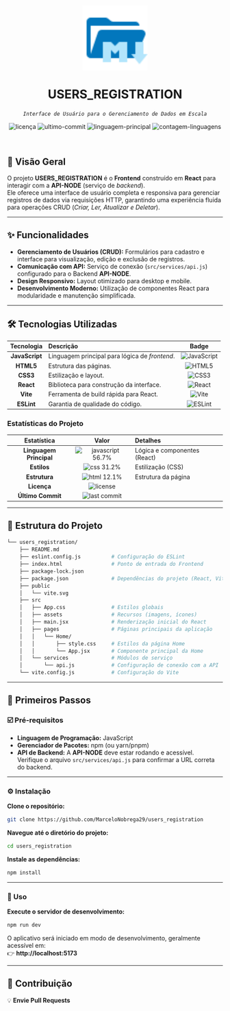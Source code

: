 <p align="center">
    <img src="https://raw.githubusercontent.com/PKief/vscode-material-icon-theme/ec559a9f6bfd399b82bb44393651661b08aaf7ba/icons/folder-markdown-open.svg" align="center" width="30%">
</p>
<p align="center">
    <h1 align="center">USERS_REGISTRATION</h1>
</p>
<p align="center">
    <em><code>Interface de Usuário para o Gerenciamento de Dados em Escala</code></em>
</p>
<p align="center">
    <img src="https://img.shields.io/github/license/MarceloNobrega29/users_registration?style=default&logo=opensourceinitiative&logoColor=white&color=0080ff" alt="licença">
    <img src="https://img.shields.io/github/last-commit/MarceloNobrega29/users_registration?style=default&logo=git&logoColor=white&color=0080ff" alt="ultimo-commit">
    <img src="https://img.shields.io/github/languages/top/MarceloNobrega29/users_registration?style=default&color=0080ff" alt="linguagem-principal">
    <img src="https://img.shields.io/github/languages/count/MarceloNobrega29/users_registration?style=default&color=0080ff" alt="contagem-linguagens">
</p>
<br>


## 📍 Visão Geral

O projeto **USERS_REGISTRATION** é o **Frontend** construído em **React** para interagir com a **API-NODE** (serviço de *backend*).  
Ele oferece uma interface de usuário completa e responsiva para gerenciar registros de dados via requisições HTTP, garantindo uma experiência fluida para operações CRUD (*Criar, Ler, Atualizar e Deletar*).

---

## ✨ Funcionalidades

- **Gerenciamento de Usuários (CRUD):** Formulários para cadastro e interface para visualização, edição e exclusão de registros.  
- **Comunicação com API:** Serviço de conexão (`src/services/api.js`) configurado para o Backend **API-NODE**.  
- **Design Responsivo:** Layout otimizado para desktop e mobile.  
- **Desenvolvimento Moderno:** Utilização de componentes React para modularidade e manutenção simplificada.  

---

## 🛠️ Tecnologias Utilizadas

| Tecnologia | Descrição | Badge |
| :---: | :--- | :---: |
| **JavaScript** | Linguagem principal para lógica de *frontend*. | ![JavaScript](https://img.shields.io/badge/JavaScript-F7DF1E?style=for-the-badge&logo=javascript&logoColor=black) |
| **HTML5** | Estrutura das páginas. | ![HTML5](https://img.shields.io/badge/HTML5-E34F26?style=for-the-badge&logo=html5&logoColor=white) |
| **CSS3** | Estilização e layout. | ![CSS3](https://img.shields.io/badge/CSS3-1572B6?style=for-the-badge&logo=css3&logoColor=white) |
| **React** | Biblioteca para construção da interface. | ![React](https://img.shields.io/badge/React-61DAFB?style=for-the-badge&logo=react&logoColor=black) |
| **Vite** | Ferramenta de build rápida para React. | ![Vite](https://img.shields.io/badge/Vite-646CFF?style=for-the-badge&logo=vite&logoColor=white) |
| **ESLint** | Garantia de qualidade do código. | ![ESLint](https://img.shields.io/badge/ESLint-4B32C3?style=for-the-badge&logo=eslint&logoColor=white) |

### Estatísticas do Projeto

| Estatística | Valor | Detalhes |
| :---: | :---: | :--- |
| **Linguagem Principal** | ![javascript 56.7%](https://img.shields.io/badge/JavaScript-56.7%25-yellow) | Lógica e componentes (React) |
| **Estilos** | ![css 31.2%](https://img.shields.io/badge/CSS-31.2%25-blue) | Estilização (CSS) |
| **Estrutura** | ![html 12.1%](https://img.shields.io/badge/HTML-12.1%25-orange) | Estrutura da página |
| **Licença** | ![license](https://img.shields.io/github/license/MarceloNobrega29/users_registration?style=default&logo=opensourceinitiative&logoColor=white&color=0080ff) | |
| **Último Commit** | ![last commit](https://img.shields.io/github/last-commit/MarceloNobrega29/users_registration?style=default&logo=git&logoColor=white&color=0080ff) | |

---

## 📁 Estrutura do Projeto

```sh
└── users_registration/
    ├── README.md
    ├── eslint.config.js          # Configuração do ESLint
    ├── index.html                # Ponto de entrada do Frontend
    ├── package-lock.json
    ├── package.json              # Dependências do projeto (React, Vite)
    ├── public
    │   └── vite.svg
    ├── src
    │   ├── App.css               # Estilos globais
    │   ├── assets                # Recursos (imagens, ícones)
    │   ├── main.jsx              # Renderização inicial do React
    │   ├── pages                 # Páginas principais da aplicação
    │   │   └── Home/
    │   │       ├── style.css     # Estilos da página Home
    │   │       └── App.jsx       # Componente principal da Home
    │   └── services              # Módulos de serviço
    │       └── api.js            # Configuração de conexão com a API
    └── vite.config.js            # Configuração do Vite
```

---

## 🚀 Primeiros Passos

### ☑️ Pré-requisitos

- **Linguagem de Programação:** JavaScript  
- **Gerenciador de Pacotes:** npm (ou yarn/pnpm)  
- **API de Backend:** A **API-NODE** deve estar rodando e acessível.  
  Verifique o arquivo `src/services/api.js` para confirmar a URL correta do backend.  

---

### ⚙️ Instalação

**Clone o repositório:**
```bash
git clone https://github.com/MarceloNobrega29/users_registration
```

**Navegue até o diretório do projeto:**
```bash
cd users_registration
```

**Instale as dependências:**
```bash
npm install
```

---

### 🤖 Uso

**Execute o servidor de desenvolvimento:**
```bash
npm run dev
```

O aplicativo será iniciado em modo de desenvolvimento, geralmente acessível em:  
👉 **http://localhost:5173**

---

## 🔰 Contribuição

💡 **Envie Pull Requests**

